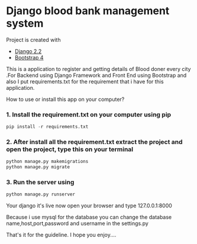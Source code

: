 # Django blood bank management system


Project is created with
* [Django 2.2](https://docs.djangoproject.com/en/2.2/)
* [Bootstrap 4](https://getbootstrap.com/)


This is a application to register and getting details of Blood doner  every city .For Backend using Django Framework and Front End using Bootstrap and also I put requirements.txt for the requirement that i have for this application.

How to use or install this app on your computer?
### 1. Install the requirement.txt on your computer using pip

```python
pip install -r requirements.txt
```

### 2.  After install all the requirement.txt extract the project and open the project, type this on your terminal 
```python
python manage.py makemigrations
python manage.py migrate
```

### 3. Run the server using 
```python
python manage.py runserver
```

Your django it's live now open your browser and type 127.0.0.1:8000


Because i use mysql for the database you can change the database name,host,port,password and username in the settings.py


That's it for the guideline. I hope you enjoy.... 